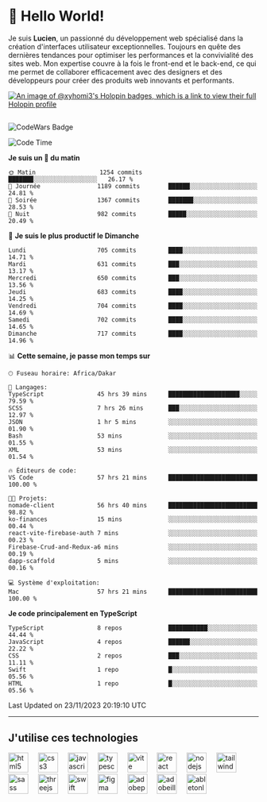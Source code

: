 # 👋 Hello World!

Je suis **Lucien**, un passionné du développement web spécialisé dans la création d'interfaces utilisateur exceptionnelles. Toujours en quête des dernières tendances pour optimiser les performances et la convivialité des sites web. Mon expertise couvre à la fois le front-end et le back-end, ce qui me permet de collaborer efficacement avec des designers et des développeurs pour créer des produits web innovants et performants.

[![An image of @xyhomi3's Holopin badges, which is a link to view their full Holopin profile](https://holopin.me/xyhomi3)](https://holopin.io/@xyhomi3)

##

![CodeWars Badge](https://www.codewars.com/users/xyhomi3/badges/small)

<!--START_SECTION:waka-->
![Code Time](http://img.shields.io/badge/Code%20Time-320%20hrs%202%20mins-blue)

**Je suis un 🐤 du matin** 

```text
🌞 Matin                  1254 commits        ███████░░░░░░░░░░░░░░░░░░   26.17 % 
🌆 Journée                1189 commits        ██████░░░░░░░░░░░░░░░░░░░   24.81 % 
🌃 Soirée                 1367 commits        ███████░░░░░░░░░░░░░░░░░░   28.53 % 
🌙 Nuit                   982 commits         █████░░░░░░░░░░░░░░░░░░░░   20.49 % 
```
📅 **Je suis le plus productif le Dimanche** 

```text
Lundi                    705 commits         ████░░░░░░░░░░░░░░░░░░░░░   14.71 % 
Mardi                    631 commits         ███░░░░░░░░░░░░░░░░░░░░░░   13.17 % 
Mercredi                 650 commits         ███░░░░░░░░░░░░░░░░░░░░░░   13.56 % 
Jeudi                    683 commits         ████░░░░░░░░░░░░░░░░░░░░░   14.25 % 
Vendredi                 704 commits         ████░░░░░░░░░░░░░░░░░░░░░   14.69 % 
Samedi                   702 commits         ████░░░░░░░░░░░░░░░░░░░░░   14.65 % 
Dimanche                 717 commits         ████░░░░░░░░░░░░░░░░░░░░░   14.96 % 
```


📊 **Cette semaine, je passe mon temps sur** 

```text
🕑︎ Fuseau horaire: Africa/Dakar

💬 Langages: 
TypeScript               45 hrs 39 mins      ████████████████████░░░░░   79.59 % 
SCSS                     7 hrs 26 mins       ███░░░░░░░░░░░░░░░░░░░░░░   12.97 % 
JSON                     1 hr 5 mins         ░░░░░░░░░░░░░░░░░░░░░░░░░   01.90 % 
Bash                     53 mins             ░░░░░░░░░░░░░░░░░░░░░░░░░   01.55 % 
XML                      53 mins             ░░░░░░░░░░░░░░░░░░░░░░░░░   01.54 % 

🔥 Éditeurs de code: 
VS Code                  57 hrs 21 mins      █████████████████████████   100.00 % 

🐱‍💻 Projets: 
nomade-client            56 hrs 40 mins      █████████████████████████   98.82 % 
ko-finances              15 mins             ░░░░░░░░░░░░░░░░░░░░░░░░░   00.44 % 
react-vite-firebase-auth 7 mins              ░░░░░░░░░░░░░░░░░░░░░░░░░   00.23 % 
Firebase-Crud-and-Redux-a6 mins              ░░░░░░░░░░░░░░░░░░░░░░░░░   00.19 % 
dapp-scaffold            5 mins              ░░░░░░░░░░░░░░░░░░░░░░░░░   00.16 % 

💻 Système d'exploitation: 
Mac                      57 hrs 21 mins      █████████████████████████   100.00 % 
```

**Je code principalement en TypeScript** 

```text
TypeScript               8 repos             ███████████░░░░░░░░░░░░░░   44.44 % 
JavaScript               4 repos             ██████░░░░░░░░░░░░░░░░░░░   22.22 % 
CSS                      2 repos             ███░░░░░░░░░░░░░░░░░░░░░░   11.11 % 
Swift                    1 repo              █░░░░░░░░░░░░░░░░░░░░░░░░   05.56 % 
HTML                     1 repo              █░░░░░░░░░░░░░░░░░░░░░░░░   05.56 % 
```




 Last Updated on 23/11/2023 20:19:10 UTC
<!--END_SECTION:waka-->
---

## J'utilise ces technologies

<div align="left">
  <img src="https://skillicons.dev/icons?i=html" height="40" alt="html5 logo"  />
  <img width="12" />
  <img src="https://skillicons.dev/icons?i=css" height="40" alt="css3 logo"  />
  <img width="12" />
  <img src="https://skillicons.dev/icons?i=js" height="40" alt="javascript logo"  />
  <img width="12" />
  <img src="https://skillicons.dev/icons?i=ts" height="40" alt="typescript logo"  />
  <img width="12" />
  <img src="https://skillicons.dev/icons?i=vite" height="40" alt="vite logo"  />
  <img width="12" />
  <img src="https://skillicons.dev/icons?i=react" height="40" alt="react logo"  />
  <img width="12" />
  <img src="https://cdn.jsdelivr.net/gh/devicons/devicon/icons/nodejs/nodejs-original.svg" height="40" alt="nodejs logo"  />
  <img width="12" />
  <img src="https://skillicons.dev/icons?i=tailwind" height="40" alt="tailwindcss logo"  />
  <img width="12" />
  <img src="https://skillicons.dev/icons?i=sass" height="40" alt="sass logo"  />
  <img width="12" />
  <img src="https://skillicons.dev/icons?i=threejs" height="40" alt="threejs logo"  />
  <img width="12" />
  <img src="https://skillicons.dev/icons?i=swift" height="40" alt="swift logo"  />
  <img width="12" />
  <img src="https://skillicons.dev/icons?i=figma" height="40" alt="figma logo"  />
  <img width="12" />
  <img src="https://skillicons.dev/icons?i=ps" height="40" alt="adobephotoshop logo"  />
  <img width="12" />
  <img src="https://skillicons.dev/icons?i=ai" height="40" alt="adobeillustrator logo"  />
  <img width="12" />
  <img src="https://skillicons.dev/icons?i=ableton" height="40" alt="abletonlive logo"  />
</div>



